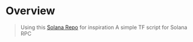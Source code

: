 
# Overview

> Using this [Solana Repo] for inspiration
A simple TF script for Solana RPC



[Solana Repo]: https://github.com/blockchain-etl/solana-etl
